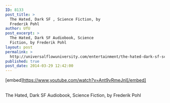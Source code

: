 ```yaml
---
ID: 8133
post_title: >
  The Hated, Dark SF , Science Fiction, by
  Frederik Pohl
author: UfU
post_excerpt: >
  The Hated, Dark SF Audiobook, Science
  Fiction, by Frederik Pohl
layout: post
permalink: >
  http://universalflowuniversity.com/entertainment/the-hated-dark-sf-science-fiction-by-frederik-pohl/
published: true
post_date: 2014-03-29 12:42:00
---
```

[embed]https://www.youtube.com/watch?v=Ant9vRmeJnI[/embed]</br></br>
<p>The Hated, Dark SF Audiobook, Science Fiction, by Frederik Pohl</p>